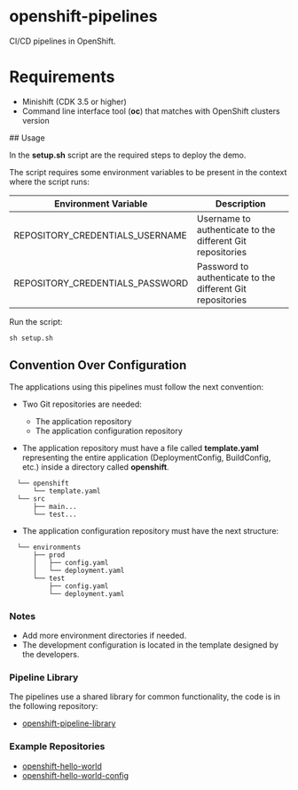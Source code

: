 # openshift-pipelines

CI/CD pipelines in OpenShift.

# Requirements

* Minishift (CDK 3.5 or higher)
* Command line interface tool (**oc**) that matches with OpenShift clusters version

## Usage

In the **setup.sh** script are the required steps to deploy the demo. 

The script requires some environment variables to be present in the context where the script runs:

| Environment Variable             | Description            |
| -------------------------------- | ----------------------------------------------------------- |
| REPOSITORY_CREDENTIALS_USERNAME  | Username to authenticate to the different Git repositories  |
| REPOSITORY_CREDENTIALS_PASSWORD  | Password to authenticate to the different Git repositories  |

Run the script:

    sh setup.sh

## Convention Over Configuration

The applications using this pipelines must follow the next convention:

* Two Git repositories are needed: 

  * The application repository
  * The application configuration repository

* The application repository must have a file called **template.yaml** representing the entire application (DeploymentConfig, BuildConfig, etc.) inside a directory called **openshift**.

```
  └── openshift
      └── template.yaml
  └── src
      ├── main...
      └── test...
```

* The application configuration repository must have the next structure:

```
  └── environments
      ├── prod
      │   ├── config.yaml
      │   └── deployment.yaml
      └── test
          ├── config.yaml
          └── deployment.yaml
```

### Notes

* Add more environment directories if needed.
* The development configuration is located in the template designed by the developers.

### Pipeline Library

The pipelines use a shared library for common functionality, the code is in the following repository:

* [openshift-pipeline-library](https://github.com/redhatcsargentina/openshift-pipeline-library.git)

### Example Repositories

* [openshift-hello-world](https://github.com/redhatcsargentina/openshift-hello-world.git)
* [openshift-hello-world-config](https://github.com/redhatcsargentina/openshift-hello-world-config.git)
